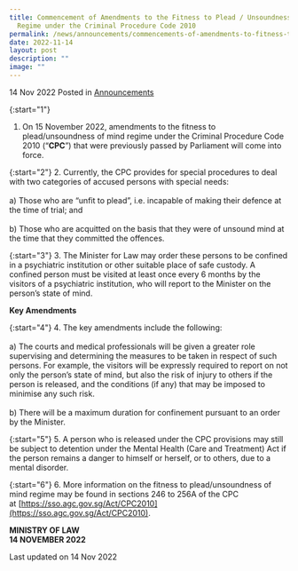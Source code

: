 ```yaml
---
title: Commencement of Amendments to the Fitness to Plead / Unsoundness of Mind
  Regime under the Criminal Procedure Code 2010
permalink: /news/announcements/commencements-of-amendments-to-fitness-to-plead-unsoundness-of-mind-cpc/
date: 2022-11-14
layout: post
description: ""
image: ""
---
```

14 Nov 2022 Posted in [Announcements](/news/announcements)

{:start="1"}
1. On 15 November 2022, amendments to the fitness to plead/unsoundness of mind regime under the Criminal Procedure Code 2010 (“**CPC**”) that were previously passed by Parliament will come into force.

{:start="2"}
2. Currently, the CPC provides for special procedures to deal with two categories of accused persons with special needs:
<br><br>
    a) Those who are “unfit to plead”, i.e. incapable of making their defence at the time of trial; and
<br><br>
    b) Those who are acquitted on the basis that they were of unsound mind at the time that they committed the offences.

{:start="3"}
3. The Minister for Law may order these persons to be confined in a psychiatric institution or other suitable place of safe custody. A confined person must be visited at least once every 6 months by the visitors of a psychiatric institution, who will report to the Minister on the person’s state of mind.

**Key Amendments**

{:start="4"}
4. The key amendments include the following:
<br><br>
    a) The courts and medical professionals will be given a greater role supervising and determining the measures to be taken in respect of such persons. For example, the visitors will be expressly required to report on not only the person’s state of mind, but also the risk of injury to others if the person is released, and the conditions (if any) that may be imposed to minimise any such risk.
<br><br>
    b) There will be a maximum duration for confinement pursuant to an order by the Minister.
		
{:start="5"}
5. A person who is released under the CPC provisions may still be subject to detention under the Mental Health (Care and Treatment) Act if the person remains a danger to himself or herself, or to others, due to a mental disorder.

{:start="6"}
6. More information on the fitness to plead/unsoundness of mind regime may be found in sections 246 to 256A of the CPC at [https://sso.agc.gov.sg/Act/CPC2010](https://sso.agc.gov.sg/Act/CPC2010).

**MINISTRY OF LAW**
<br>**14 NOVEMBER 2022**

<p class="right-side-updated">Last updated on 14 Nov 2022</p>
